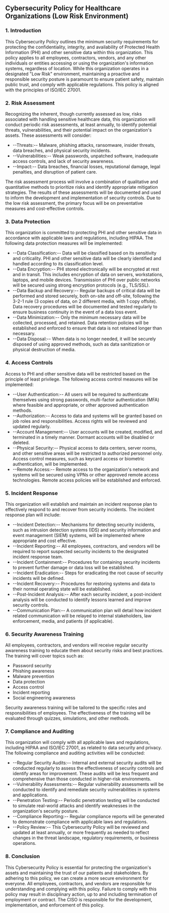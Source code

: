 ## Cybersecurity Policy for Healthcare Organizations (Low Risk Environment)

### 1. Introduction

This Cybersecurity Policy outlines the minimum security requirements for protecting the confidentiality, integrity, and availability of Protected Health Information (PHI) and other sensitive data within this organization. This policy applies to all employees, contractors, vendors, and any other individuals or entities accessing or using the organization's information systems, regardless of location. While this organization operates in a designated "Low Risk" environment, maintaining a proactive and responsible security posture is paramount to ensure patient safety, maintain public trust, and comply with applicable regulations. This policy is aligned with the principles of ISO/IEC 27001.

### 2. Risk Assessment

Recognizing the inherent, though currently assessed as low, risks associated with handling sensitive healthcare data, this organization will conduct periodic risk assessments, at least annually, to identify potential threats, vulnerabilities, and their potential impact on the organization's assets. These assessments will consider:

-   --Threats:-- Malware, phishing attacks, ransomware, insider threats, data breaches, and physical security incidents.
-   --Vulnerabilities:-- Weak passwords, unpatched software, inadequate access controls, and lack of security awareness.
-   --Impact:-- Data breaches, financial losses, reputational damage, legal penalties, and disruption of patient care.

The risk assessment process will involve a combination of qualitative and quantitative methods to prioritize risks and identify appropriate mitigation strategies. The results of these assessments will be documented and used to inform the development and implementation of security controls. Due to the low risk assessment, the primary focus will be on preventative measures and cost-effective controls.

### 3. Data Protection

This organization is committed to protecting PHI and other sensitive data in accordance with applicable laws and regulations, including HIPAA. The following data protection measures will be implemented:

-   --Data Classification:-- Data will be classified based on its sensitivity and criticality. PHI and other sensitive data will be clearly identified and handled according to its classification level.
-   --Data Encryption:-- PHI stored electronically will be encrypted at rest and in transit. This includes encryption of data on servers, workstations, laptops, and mobile devices. Transmission of PHI over public networks will be secured using strong encryption protocols (e.g., TLS/SSL).
-   --Data Backup and Recovery:-- Regular backups of critical data will be performed and stored securely, both on-site and off-site, following the 3-2-1 rule (3 copies of data, on 2 different media, with 1 copy offsite). Data recovery procedures will be documented and tested regularly to ensure business continuity in the event of a data loss event.
-   --Data Minimization:-- Only the minimum necessary data will be collected, processed, and retained. Data retention policies will be established and enforced to ensure that data is not retained longer than necessary.
-   --Data Disposal:-- When data is no longer needed, it will be securely disposed of using approved methods, such as data sanitization or physical destruction of media.

### 4. Access Controls

Access to PHI and other sensitive data will be restricted based on the principle of least privilege. The following access control measures will be implemented:

-   --User Authentication:-- All users will be required to authenticate themselves using strong passwords, multi-factor authentication (MFA) where feasible and appropriate, or other approved authentication methods.
-   --Authorization:-- Access to data and systems will be granted based on job roles and responsibilities. Access rights will be reviewed and updated regularly.
-   --Account Management:-- User accounts will be created, modified, and terminated in a timely manner. Dormant accounts will be disabled or deleted.
-   --Physical Security:-- Physical access to data centers, server rooms, and other sensitive areas will be restricted to authorized personnel only. Access control measures, such as keycard access or biometric authentication, will be implemented.
-   --Remote Access:-- Remote access to the organization's network and systems will be secured using VPNs or other approved remote access technologies. Remote access policies will be established and enforced.

### 5. Incident Response

This organization will establish and maintain an incident response plan to effectively respond to and recover from security incidents. The incident response plan will include:

-   --Incident Detection:-- Mechanisms for detecting security incidents, such as intrusion detection systems (IDS) and security information and event management (SIEM) systems, will be implemented where appropriate and cost effective.
-   --Incident Reporting:-- All employees, contractors, and vendors will be required to report suspected security incidents to the designated incident response team.
-   --Incident Containment:-- Procedures for containing security incidents to prevent further damage or data loss will be established.
-   --Incident Eradication:-- Steps for eradicating the root cause of security incidents will be defined.
-   --Incident Recovery:-- Procedures for restoring systems and data to their normal operating state will be established.
-   --Post-Incident Analysis:-- After each security incident, a post-incident analysis will be conducted to identify lessons learned and improve security controls.
-   --Communication Plan:-- A communication plan will detail how incident related communication will be relayed to internal stakeholders, law enforcement, media, and patients (if applicable).

### 6. Security Awareness Training

All employees, contractors, and vendors will receive regular security awareness training to educate them about security risks and best practices. The training will cover topics such as:

-   Password security
-   Phishing awareness
-   Malware prevention
-   Data protection
-   Access control
-   Incident reporting
-   Social engineering awareness

Security awareness training will be tailored to the specific roles and responsibilities of employees. The effectiveness of the training will be evaluated through quizzes, simulations, and other methods.

### 7. Compliance and Auditing

This organization will comply with all applicable laws and regulations, including HIPAA and ISO/IEC 27001, as related to data security and privacy. The following compliance and auditing activities will be conducted:

-   --Regular Security Audits:-- Internal and external security audits will be conducted regularly to assess the effectiveness of security controls and identify areas for improvement. These audits will be less frequent and comprehensive than those conducted in higher-risk environments.
-   --Vulnerability Assessments:-- Regular vulnerability assessments will be conducted to identify and remediate security vulnerabilities in systems and applications.
-   --Penetration Testing:-- Periodic penetration testing will be conducted to simulate real-world attacks and identify weaknesses in the organization's security posture.
-   --Compliance Reporting:-- Regular compliance reports will be generated to demonstrate compliance with applicable laws and regulations.
-   --Policy Review:-- This Cybersecurity Policy will be reviewed and updated at least annually, or more frequently as needed to reflect changes in the threat landscape, regulatory requirements, or business operations.

### 8. Conclusion

This Cybersecurity Policy is essential for protecting the organization's assets and maintaining the trust of our patients and stakeholders. By adhering to this policy, we can create a more secure environment for everyone. All employees, contractors, and vendors are responsible for understanding and complying with this policy. Failure to comply with this policy may result in disciplinary action, up to and including termination of employment or contract. The CISO is responsible for the development, implementation, and enforcement of this policy.
